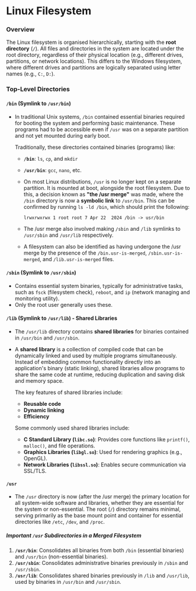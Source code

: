 # Linux Filesystem

### Overview

The Linux filesystem is organised hierarchically, starting with the **root directory** (`/`). All files and directories in the system are located under the root directory, regardless of their physical location (e.g., different drives, partitions, or network locations). This differs to the Windows filesystem, where different drives and partitions are logically separated using letter names (e.g., `C:`, `D:`).

### Top-Level Directories

#### `/bin` (Symlink to `/usr/bin`)

* In traditional Unix systems, `/bin` contained essential binaries required for booting the system and performing basic maintenance. These programs had to be accessible even if `/usr` was on a separate partition and not yet mounted during early boot.

  Traditionally, these directories contained binaries (programs) like:

  * **`/bin`**: `ls`, `cp`, and `mkdir`

  * **`/usr/bin`**: `gcc`, `nano`, etc.

  * On most Linux distributions, `/usr` is no longer kept on a separate partition. It is mounted at boot, alongside the root filesystem. Due to this, a decision known as **"the /usr merge"** was made, where the `/bin` directory is now a **symbolic link** to `/usr/bin`. This can be confirmed by running `ls -ld /bin`, which should print the following:

    ```
    lrwxrwxrwx 1 root root 7 Apr 22  2024 /bin -> usr/bin
    ```

  * The /usr merge also involved making `/sbin` and `/lib` symlinks to `/usr/sbin` and `/usr/lib` respectively.
  * A filesystem can also be identified as having undergone the /usr merge by the presence of the `/bin.usr-is-merged`, `/sbin.usr-is-merged`, and `/lib.usr-is-merged` files.

#### `/sbin` (Symlink to `/usr/sbin`)

* Contains essential system binaries, typically for administrative tasks, such as `fsck` (filesystem check), `reboot`, and `ip` (network managing and monitoring utility).
* Only the root user generally uses these.

#### `/lib` (Symlink to `/usr/lib`) - Shared Libraries

* The `/usr/lib` directory contains **shared libraries** for binaries contained in `/usr/bin` and `/usr/sbin`.

* A **shared library** is a collection of compiled code that can be dynamically linked and used by multiple programs simultaneously. Instead of embedding common functionality directly into an application's binary (static linking), shared libraries allow programs to share the same code at runtime, reducing duplication and saving disk and memory space.

  The key features of shared libraries include:

  * **Reusable code**
  * **Dynamic linking**
  * **Efficiency**

  Some commonly used shared libraries include:

  * **C Standard Library (`libc.so`)**: Provides core functions like `printf()`, `malloc()`, and file operations.
  * **Graphics Libraries (`libgl.so`)**: Used for rendering graphics (e.g., OpenGL).
  * **Network Libraries (`libssl.so`)**: Enables secure communication via SSL/TLS.



#### `/usr`

* The `/usr` directory is now (after the /usr merge) the primary location for all system-wide software and libraries, whether they are essential for the system or non-essential. The root (`/`) directory remains minimal, serving primarily as the base mount point and container for essential directories like `/etc`, `/dev`, and `/proc`.

##### Important `/usr` Subdirectories in a Merged Filesystem

1. **`/usr/bin`**: Consolidates all binaries from both `/bin` (essential binaries) and `/usr/bin` (non-essential binaries).
2. **`/usr/sbin`**: Consolidates administrative binaries previously in `/sbin` and `/usr/sbin`.
3. **`/usr/lib`**: Consolidates shared binaries previously in `/lib` and `/usr/lib`, used by binaries in `/usr/bin` and `/usr/sbin`.



























